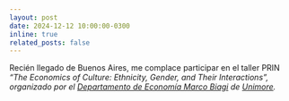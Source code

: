 ```yaml
---
layout: post
date: 2024-12-12 10:00:00-0300
inline: true
related_posts: false
---
```


Recién llegado de Buenos Aires, me complace participar en el taller PRIN <i>“The Economics of Culture: Ethnicity, Gender, and Their Interactions”<i>, organizado por el <i>[Departamento de Economía Marco Biagi](https://www.economia.unimore.it/en)</i> de <i>[Unimore](https://www.unimore.it/en)</i>.
